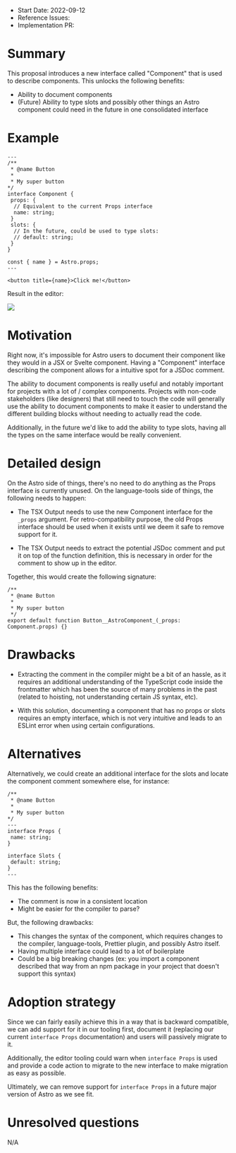 - Start Date: 2022-09-12
- Reference Issues: <!-- related issues, otherwise leave empty -->
- Implementation PR: <!-- leave empty -->

# Summary

This proposal introduces a new interface called "Component" that is used to describe components. This unlocks the following benefits:

- Ability to document components
- (Future) Ability to type slots and possibly other things an Astro component could need in the future in one consolidated interface

# Example

```astro
---
/**
 * @name Button
 *
 * My super button
*/
interface Component {
 props: {
  // Equivalent to the current Props interface
  name: string;
 }
 slots: {
  // In the future, could be used to type slots:
  // default: string;
 }
}

const { name } = Astro.props;
---

<button title={name}>Click me!</button>
```

Result in the editor:

<img src="https://user-images.githubusercontent.com/3019731/189713136-12b69257-6876-4c9a-a248-5891fb1755d5.png">

# Motivation

Right now, it's impossible for Astro users to document their component like they would in a JSX or Svelte component. Having a "Component" interface describing the component allows for a intuitive spot for a JSDoc comment.

The ability to document components is really useful and notably important for projects with a lot of / complex components. Projects with non-code stakeholders (like designers) that still need to touch the code will generally use the ability to document components to make it easier to understand the different building blocks without needing to actually read the code.

Additionally, in the future we'd like to add the ability to type slots, having all the types on the same interface would be really convenient.

# Detailed design

On the Astro side of things, there's no need to do anything as the Props interface is currently unused. On the language-tools side of things, the following needs to happen:

- The TSX Output needs to use the new Component interface for the `_props` argument. For retro-compatibility purpose, the old Props interface should be used when it exists until we deem it safe to remove support for it.

- The TSX Output needs to extract the potential JSDoc comment and put it on top of the function definition, this is necessary in order for the comment to show up in the editor.

Together, this would create the following signature:

```tsx
/**
 * @name Button
 *
 * My super button
 */
export default function Button__AstroComponent_(_props: Component.props) {}
```

# Drawbacks

- Extracting the comment in the compiler might be a bit of an hassle, as it requires an additional understanding of the TypeScript code inside the frontmatter which has been the source of many problems in the past (related to hoisting, not understanding certain JS syntax, etc).

- With this solution, documenting a component that has no props or slots requires an empty interface, which is not very intuitive and leads to an ESLint error when using certain configurations.

# Alternatives

Alternatively, we could create an additional interface for the slots and locate the component comment somewhere else, for instance:

```astro
/**
 * @name Button
 *
 * My super button
*/
---
interface Props {
 name: string;
}

interface Slots {
 default: string;
}
---
```

This has the following benefits:

- The comment is now in a consistent location
- Might be easier for the compiler to parse?

But, the following drawbacks:

- This changes the syntax of the component, which requires changes to the compiler, language-tools, Prettier plugin, and possibly Astro itself.
- Having multiple interface could lead to a lot of boilerplate
- Could be a big breaking changes (ex: you import a component described that way from an npm package in your project that doesn't support this syntax)

# Adoption strategy

Since we can fairly easily achieve this in a way that is backward compatible, we can add support for it in our tooling first, document it (replacing our current `interface Props` documentation) and users will passively migrate to it.

Additionally, the editor tooling could warn when `interface Props` is used and provide a code action to migrate to the new interface to make migration as easy as possible.

Ultimately, we can remove support for `interface Props` in a future major version of Astro as we see fit.

# Unresolved questions

N/A

